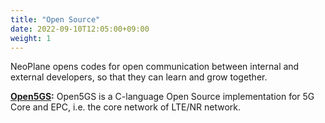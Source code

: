 ```yaml
---
title: "Open Source"
date: 2022-09-10T12:05:00+09:00
weight: 1
---
```


NeoPlane opens codes for open communication between internal and external developers, so that they can learn and grow together.

**[Open5GS](https://open5gs.org):** Open5GS is a C-language Open Source implementation for 5G Core and EPC, i.e. the core network of LTE/NR network.

